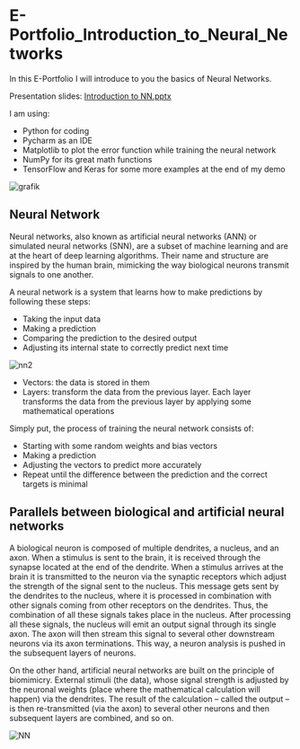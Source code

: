 # E-Portfolio_Introduction_to_Neural_Networks

In this E-Portfolio I will introduce to you the basics of Neural Networks.

Presentation slides: [Introduction to NN.pptx](https://github.com/MonikaG14/E-Portfolio_Introduction_to_Neural_Networks/files/8852583/Introduction.to.NN.pptx)

I am using:

- Python for coding
- Pycharm as an IDE
- Matplotlib to plot the error function while training the neural network
- NumPy for its great math functions
- TensorFlow and Keras for some more examples at the end of my demo

![grafik](https://user-images.githubusercontent.com/85937393/172236658-2788c635-7b2a-4498-9690-66bf7420db63.png)



## Neural Network
Neural networks, also known as artificial neural networks (ANN) or simulated neural networks (SNN), are a subset of machine learning and are at the heart of deep learning algorithms. Their name and structure are inspired by the human brain, mimicking the way biological neurons transmit signals to one another.

A neural network is a system that learns how to make predictions by following these steps:

 - Taking the input data
 - Making a prediction
 - Comparing the prediction to the desired output
 - Adjusting its internal state to correctly predict next time
    
![nn2](https://user-images.githubusercontent.com/85937393/172060537-c09a8b1d-9e1d-48e4-82d4-d43d35f6290c.png)


- Vectors: the data is stored in them
- Layers: transform the data from the previous layer. Each layer transforms the data from the previous layer by applying some mathematical operations

Simply put, the process of training the neural network consists of:

 - Starting with some random weights and bias vectors
 - Making a prediction
 - Adjusting the vectors to predict more accurately
 - Repeat until the difference between the prediction and the correct targets is minimal

## Parallels between biological and artificial neural networks

A biological neuron is composed of multiple dendrites, a nucleus, and an axon. When a stimulus is sent to the brain, it is received through the synapse located at the end of the dendrite.
When a stimulus arrives at the brain it is transmitted to the neuron via the synaptic receptors which adjust the strength of the signal sent to the nucleus. This message gets sent by the dendrites to the nucleus, where it is processed in combination with other signals coming from other receptors on the dendrites. Thus, the combination of all these signals takes place in the nucleus. After processing all these signals, the nucleus will emit an output signal through its single axon. The axon will then stream this signal to several other downstream neurons via its axon terminations. This way, a neuron analysis is pushed in the subsequent layers of neurons. 

On the other hand, artificial neural networks are built on the principle of biomimicry. External stimuli (the data), whose signal strength is adjusted by the neuronal weights (place where the mathematical calculation will happen) via the dendrites. The result of the calculation – called the output – is then re-transmitted (via the axon) to several other neurons and then subsequent layers are combined, and so on.

![NN](https://user-images.githubusercontent.com/85937393/172059553-f40b44c5-3467-424a-8e97-37c3d1a4cdd3.png)
